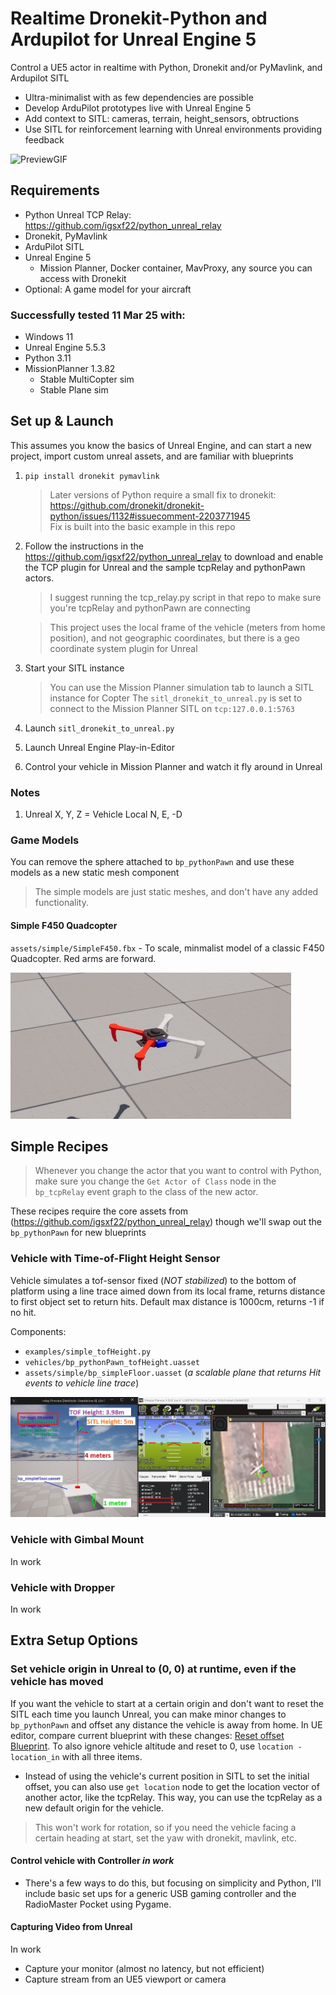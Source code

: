 # Realtime Dronekit-Python and Ardupilot for Unreal Engine 5

Control a UE5 actor in realtime with Python, Dronekit and/or PyMavlink, and Ardupilot SITL

- Ultra-minimalist with as few dependencies are possible
- Develop ArduPilot prototypes live with Unreal Engine 5
- Add context to SITL: cameras, terrain, height_sensors, obtructions
- Use SITL for reinforcement learning with Unreal environments providing feedback

![PreviewGIF](media/preview_sitl_dronekit_unreal.gif)

## Requirements
- Python Unreal TCP Relay: https://github.com/igsxf22/python_unreal_relay
- Dronekit, PyMavlink
- ArduPilot SITL
- Unreal Engine 5
    - Mission Planner, Docker container, MavProxy, any source you can access with Dronekit
- Optional: A game model for your aircraft


### Successfully tested 11 Mar 25 with:
- Windows 11
- Unreal Engine 5.5.3
- Python 3.11
- MissionPlanner 1.3.82
    - Stable MultiCopter sim
    - Stable Plane sim

## Set up & Launch
This assumes you know the basics of Unreal Engine, and can start a new project, import custom unreal assets, and are familiar with blueprints

1. `pip install dronekit pymavlink`

    > Later versions of Python require a small fix to dronekit:
    https://github.com/dronekit/dronekit-python/issues/1132#issuecomment-2203771945<br>
    > Fix is built into the basic example in this repo

2. Follow the instructions in the https://github.com/igsxf22/python_unreal_relay to download and enable the TCP plugin for Unreal and the sample tcpRelay and pythonPawn actors. 
    > I suggest running the tcp_relay.py script in that repo to make sure you're tcpRelay and pythonPawn are connecting

    > This project uses the local frame of the vehicle (meters from home position), and not geographic coordinates, but there is a geo coordinate system plugin for Unreal

3. Start your SITL instance
    > You can use the Mission Planner simulation tab to launch a SITL instance for Copter
    > The `sitl_dronekit_to_unreal.py` is set to connect to the Mission Planner SITL on `tcp:127.0.0.1:5763`

4. Launch `sitl_dronekit_to_unreal.py`

5. Launch Unreal Engine Play-in-Editor

6. Control your vehicle in Mission Planner and watch it fly around in Unreal


### Notes

1. Unreal X, Y, Z = Vehicle Local N, E, -D

### Game Models
You can remove the sphere attached to `bp_pythonPawn` and use these models as a new static mesh component
> The simple models are just static meshes, and don't have any added functionality.

#### Simple F450 Quadcopter 
`assets/simple/SimpleF450.fbx` - To scale, minmalist model of a classic F450 Quadcopter. Red arms are forward.

![SimpleF450](media/screenshot_simplef450.jpg)

## Simple Recipes
> Whenever you change the actor that you want to control with Python, make sure you change the `Get Actor of Class` node in the `bp_tcpRelay` event graph to the class of the new actor.

These recipes require the core assets from (https://github.com/igsxf22/python_unreal_relay) though we'll swap out the `bp_pythonPawn` for new blueprints

### Vehicle with Time-of-Flight Height Sensor
Vehicle simulates a tof-sensor fixed (*NOT stabilized*) to the bottom of platform using a line trace aimed down from its local frame, returns distance to first object set to return hits. Default max distance is 1000cm, returns -1 if no hit.

Components:
- `examples/simple_tofHeight.py`
- `vehicles/bp_pythonPawn_tofHeight.uasset`
- `assets/simple/bp_simpleFloor.uasset`  (*a scalable plane that returns Hit events to vehicle line trace*)

![Simple TOF Height Example](media/tof_height_running_example.jpg)
 
### Vehicle with Gimbal Mount
In work

### Vehicle with Dropper
In work

## Extra Setup Options
### Set vehicle origin in Unreal to (0, 0) at runtime, even if the vehicle has moved
If you want the vehicle to start at a certain origin and don't want to reset the SITL each time you launch Unreal, you can make minor changes to `bp_pythonPawn` and offset any distance the vehicle is away from home. In UE editor, compare current blueprint with these changes: [Reset offset Blueprint](media/bp_pythonPawn_with_offset_xy.jpg). To also ignore vehicle altitude and reset to 0, use `location - location_in` with all three items.

 - Instead of using the vehicle's current position in SITL to set the initial offset, you can also use `get location` node to get the location vector of another actor, like the tcpRelay. This way, you can use the tcpRelay as a new default origin for the vehicle.

> This won't work for rotation, so if you need the vehicle facing a certain heading at start, set the yaw with dronekit, mavlink, etc.

#### Control vehicle with Controller ***in work***
- There's a few ways to do this, but focusing on simplicity and Python, I'll include basic set ups for a generic USB gaming controller and the RadioMaster Pocket using Pygame.

#### Capturing Video from Unreal
In work
- Capture your monitor (almost no latency, but not efficient)
- Capture stream from an UE5 viewport or camera